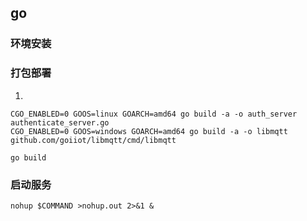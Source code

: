 ## go 

### 环境安装

### 打包部署

1.

``` 
CGO_ENABLED=0 GOOS=linux GOARCH=amd64 go build -a -o auth_server authenticate_server.go 
CGO_ENABLED=0 GOOS=windows GOARCH=amd64 go build -a -o libmqtt github.com/goiiot/libmqtt/cmd/libmqtt

go build
```
### 启动服务
``` 
nohup $COMMAND >nohup.out 2>&1 &
```